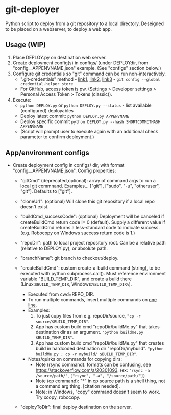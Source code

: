 # git-deployer

Python script to deploy from a git repository to a local directory.  Deseigned to be placed on a webserver, to deploy a web app.

## Usage (WIP)
1. Place DEPLOY.py on destination web server.
2. Create deployment config(s) in configs/ (under DEPLOYdir, from "config__APPENVNAME.json" example. (See "configs" section below.)
3. Configure git credentials so "git" command can be run non-interactively.
    - ".git-credentials" method - [link1](https://git-scm.com/docs/git-credential-store), [link2](https://git-scm.com/docs/gitcredentials), [link3](https://techexpertise.medium.com/storing-git-credentials-with-git-credential-helper-33d22a6b5ce7) - `git config --global credential.helper store`
    - For GitHub, access token is pw. (Settings > Developer settings > Personal Access Token > Tokens (classic)).
4. Execute:
    - `python DEPLOY.py` or `python DEPLOY.py --status` - list available (configured) deployables
    - Deploy latest commit: `python DEPLOY.py APPENVNAME`
    - Deploy specific commit `python DEPLOY.py --hash SHORTCOMMITHASH APPENVNAME`
    - (Script will prompt user to execute again with an additional check parameter to confirm deployment.)


## App/environment configs
- Create deployment config in configs/ dir, with format "config__APPENVNAME.json".  Config properties:
    - "gitCmd" (deprecated,optional): array of command args to run a local git commnand.  Examples... ["git"], ["sudo", "-u", "otheruser", "git"].  Defaults to ["git"].
    - "cloneUrl": (optional) Will clone this git repository if a local repo doesn't exist.
    - "buildCmd_successCode": (optional) Deployment will be canceled if createBuildCmd return code != 0 (default).  Supply a different value if createBuildCmd returns a less-standard code to indicate success.  (e.g. Robocopy on Windows success return code is 1.)

    - "repoDir": path to local project repository root. Can be a relative path (relative to DEPLOY.py), or absolute path.
    - "branchName": git branch to checkout/deploy.
    - "createBuildCmd": custom create-a-build command (string), to be executed with python subprocess.call().  Must reference environment variable "BUILD_TEMP_DIR", and create a build there (Linux:`$BUILD_TEMP_DIR`, Windows:`%BUILD_TEMP_DIR%`).
        - Executed from cwd=REPO_DIR.
        - To run multiple commands, insert multiple commands on [one line](https://stackoverflow.com/q/8055371).
        - Examples:
            1. To just copy files from e.g. repoDir/source, `"cp -r source/$BUILD_TEMP_DIR"`.
            2. App has custom build cmd "repoDir/buildMe.py" that takes destination dir as an argument. `"python buildme.py $BUILD_TEMP_DIR"`.
            3. App has custom build cmd "repoDir/buildMe.py" that creates build in hardcoded destination dir "repoDir/mybuild". `"python buildMe.py ; cp -r mybuild/ $BUILD_TEMP_DIR"`.
        - Notes/quirks on commands for copying dirs:
            - Note (rsync command): formats can be confusing, see https://stackoverflow.com/a/20301093. (ex: `"rsync -a /source/path/"`, `["rsync", "-a", "/source/path/"]`)
            - Note (cp command): "*" in cp source path is a shell thing, not a command arg thing. [citation needed].
            - Note: in Windows, "copy" command doesn't seem to work.  Try xcopy, robocopy.

    - "deployToDir": final deploy destination on the server.
